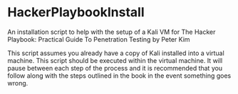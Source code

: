 # HackerPlaybookInstall
An installation script to help with the setup of a Kali VM for The Hacker Playbook: Practical Guide To Penetration Testing by Peter Kim

This script assumes you already have a copy of Kali installed into a virtual machine. This script should be executed within the virtual machine. It will pause between each step of the process and it is recommended that you follow along with the steps outlined in the book in the event something goes wrong. 
